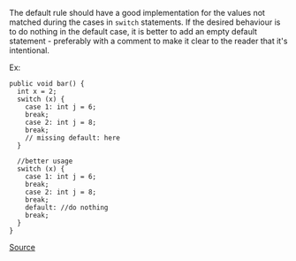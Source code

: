 The default rule should have a good implementation for the values not matched during the cases in `switch` statements.
If the desired behaviour is to do nothing in the default case, it is better to add an empty default statement - preferably with a comment to make it clear to the reader that it's intentional.

Ex:

```
public void bar() {
  int x = 2;
  switch (x) {
    case 1: int j = 6;
    break;
    case 2: int j = 8;
    break;
    // missing default: here
  }

  //better usage
  switch (x) {
    case 1: int j = 6;
    break;
    case 2: int j = 8;
    break;
    default: //do nothing
    break;
  }
}
```

[Source](http://pmd.sourceforge.net/pmd-5.3.2/pmd-java/rules/java/design.html#SwitchStmtsShouldHaveDefault)
